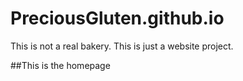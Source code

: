 # PreciousGluten.github.io
This is not a real bakery. This is just a website project.

##This is the homepage



